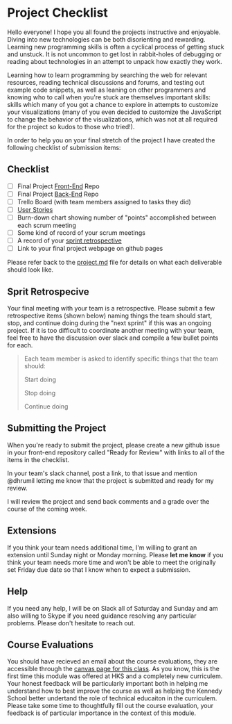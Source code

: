# Project Checklist

Hello everyone! I hope you all found the projects instructive and enjoyable. Diving into new technologies can be both disorienting and rewarding. Learning new programming skills is often a cyclical process of getting stuck and unstuck. It is not uncommon to get lost in rabbit-holes of debugging or reading about technologies in an attempt to unpack how exactly they work.

Learning how to learn programming by searching the web for relevant resources, reading technical discussions and forums, and testing out example code snippets, as well as leaning on other programmers and knowing who to call when you're stuck are themselves important skills: skills which many of you got a chance to explore in attempts to customize your visualizations (many of you even decided to customize the JavaScript to change the behavior of the visualizations, which was not at all required for the project so kudos to those who tried!). 

In order to help you on your final stretch of the project I have created the following checklist of submission items:

## Checklist
- [ ] Final Project [Front-End](project.md#building-a-front-end) Repo
- [ ] Final Project [Back-End](project.md#building-a-back-end) Repo
- [ ] Trello Board (with team members assigned to tasks they did)
- [ ] [User Stories](https://github.com/dmil/hks-coursework/blob/master/project.md#user-stories)
- [ ] Burn-down chart showing number of "points" accomplished between each scrum meeting
- [ ] Some kind of record of your scrum meetings
- [ ] A record of your [sprint retrospective](project.md#retrospective) 
- [ ] Link to your final project webpage on github pages

Please refer back to the [project.md](project.md) file for details on what each deliverable should look like.

## Sprit Retrospecive
Your final meeting with your team is a retrospective. Please submit a few retrospective items (shown below) naming things the team should start, stop, and continue doing during the "next sprint" if this was an ongoing project. If it is too difficult to coordinate another meeting with your team, feel free to have the discussion over slack and compile a few bullet points for each.


> Each team member is asked to identify specific things that the team should:
>
> Start doing
>
> Stop doing
>
> Continue doing

## Submitting the Project

When you're ready to submit the project, please create a new github issue in your front-end repository called "Ready for Review" with links to all of the items in the checklist.

In your team's slack channel, post a link, to that issue and mention @dhrumil letting me know that the project is submitted and ready for my review.

I will review the project and send back comments and a grade over the course of the coming week.

## Extensions

If you think your team needs additional time, I'm willing to grant an extension until Sunday night or Monday morning. Please **let me know** if you think your team needs more time and won't be able to meet the originally set Friday due date so that I know when to expect a submission.

## Help

If you need any help, I will be on Slack all of Saturday and Sunday and am also willing to Skype if you need guidance resolving any particular problems. Please don't hesitate to reach out.

## Course Evaluations

You should have recieved an email about the course evaluations, they are accessible through the [canvas page for this class](https://canvas.harvard.edu/). As you know, this is the first time this module was offered at HKS and a completely new curriculem. Your honest feedback will be particularly important both in helping me understand how to best improve the course as well as helping the Kennedy School better undertand the role of technical educaiton in the curriculem. Please take some time to thoughtfully fill out the course evaluation, your feedback is of particular importance in the context of this module.